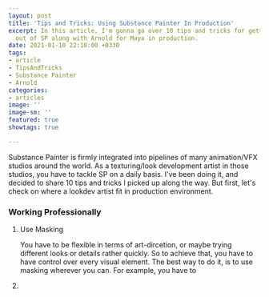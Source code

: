 ```yaml
---
layout: post
title: 'Tips and Tricks: Using Substance Painter In Production'
excerpt: In this article, I'm gonna go over 10 tips and tricks for getting the most
  out of SP along with Arnold for Maya in production.
date: 2021-01-10 22:10:00 +0330
tags:
- article
- TipsAndTricks
- Substance Painter
- Arnold
categories:
- articles
image: ''
image-sm: ''
featured: true
showtags: true

---
```

Substance Painter is firmly integrated into pipelines of many animation/VFX studios around the world. As a texturing/look development artist in those studios, you have to tackle SP on a daily basis. I've been doing it, and decided to share 10 tips and tricks I picked up along the way. But first, let's check on where a lookdev artist fit in production environment.

### Working Professionally

1. Use Masking

   You have to be flexible in terms of art-dircetion, or maybe trying different looks or details rather quickly. So to achieve that, you have to have control over every visual element. The best way to do it, is to use masking wherever you can. For example, you have to 
2. 